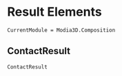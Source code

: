 # Result Elements

```@meta
CurrentModule = Modia3D.Composition
```

## ContactResult

```@docs
ContactResult
```
